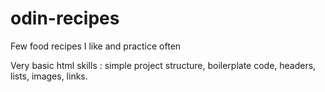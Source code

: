 # odin-recipes
Few food recipes I like and practice often

Very basic html skills : simple project structure, boilerplate code, headers, lists, images, links.
